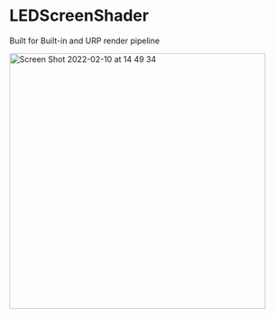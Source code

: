# LEDScreenShader

Built for Built-in and URP render pipeline

<img width="454" alt="Screen Shot 2022-02-10 at 14 49 34" src="https://user-images.githubusercontent.com/113725/153345725-990ba8da-07cd-4d51-a9e0-4c4500b4ca18.png">

